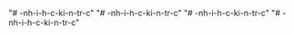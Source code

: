 "# -nh-i-h-c-ki-n-tr-c" 
"# -nh-i-h-c-ki-n-tr-c" 
"# -nh-i-h-c-ki-n-tr-c" 
"# -nh-i-h-c-ki-n-tr-c" 
